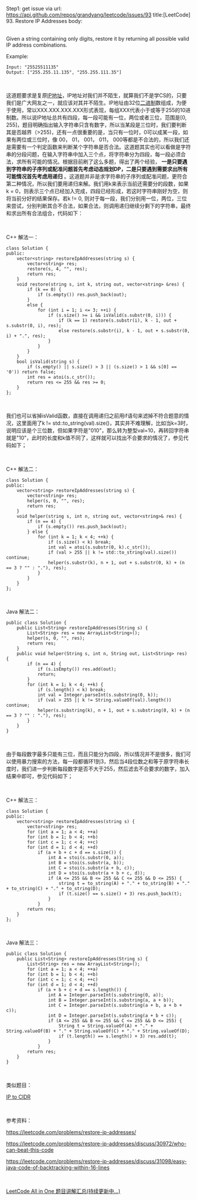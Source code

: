 Step1: get issue via url: https://api.github.com/repos/grandyang/leetcode/issues/93 
 title:[LeetCode] 93. Restore IP Addresses 
 body:  
  

Given a string containing only digits, restore it by returning all possible valid IP address combinations.

Example:
    
    
    Input: "25525511135"
    Output: ["255.255.11.135", "255.255.111.35"]

 

这道题要求是复原[IP地址](http://zh.wikipedia.org/wiki/IP%E5%9C%B0%E5%9D%80)，IP地址对我们并不陌生，就算我们不是学CS的，只要我们是广大网友之一，就应该对其并不陌生。IP地址由32位[二进制](http://zh.wikipedia.org/wiki/%E4%BA%8C%E8%BF%9B%E5%88%B6 "二进制")数组成，为便于使用，常以XXX.XXX.XXX.XXX形式表现，每组XXX代表小于或等于255的10进制数。所以说IP地址总共有四段，每一段可能有一位，两位或者三位，范围是[0, 255]，题目明确指出输入字符串只含有数字，所以当某段是三位时，我们要判断其是否越界（>255)，还有一点很重要的是，当只有一位时，0可以成某一段，如果有两位或三位时，像 00， 01， 001， 011， 000等都是不合法的，所以我们还是需要有一个判定函数来判断某个字符串是否合法。这道题其实也可以看做是字符串的分段问题，在输入字符串中加入三个点，将字符串分为四段，每一段必须合法，求所有可能的情况。根据目前刷了这么多题，得出了两个经验， **一是只要遇到字符串的子序列或配准问题首先考虑动态规划DP，二是只要遇到需要求出所有可能情况首先考虑用递归** 。这道题并非是求字符串的子序列或配准问题，更符合第二种情况，所以我们要用递归来解。我们用k来表示当前还需要分的段数，如果k = 0，则表示三个点已经加入完成，四段已经形成，若这时字符串刚好为空，则将当前分好的结果保存。若k != 0, 则对于每一段，我们分别用一位，两位，三位来尝试，分别判断其合不合法，如果合法，则调用递归继续分剩下的字符串，最终和求出所有合法组合，代码如下：

 

C++ 解法一：
    
    
    class Solution {
    public:
        vector<string> restoreIpAddresses(string s) {
            vector<string> res;
            restore(s, 4, "", res);
            return res;
        }
        void restore(string s, int k, string out, vector<string> &res) {
            if (k == 0) {
                if (s.empty()) res.push_back(out);
            }
            else {
                for (int i = 1; i <= 3; ++i) {
                    if (s.size() >= i && isValid(s.substr(0, i))) {
                        if (k == 1) restore(s.substr(i), k - 1, out + s.substr(0, i), res);
                        else restore(s.substr(i), k - 1, out + s.substr(0, i) + ".", res);
                    }
                }
            }
        }
        bool isValid(string s) {
            if (s.empty() || s.size() > 3 || (s.size() > 1 && s[0] == '0')) return false;
            int res = atoi(s.c_str());
            return res <= 255 && res >= 0;
        }
    };

 

我们也可以省掉isValid函数，直接在调用递归之前用if语句来滤掉不符合题意的情况，这里面用了k != std::to_string(val).size()，其实并不难理解，比如当k=3时，说明应该是个三位数，但如果字符是"010"，那么转为整型val=10，再转回字符串就是"10"，此时的长度和k值不同了，这样就可以找出不合要求的情况了，参见代码如下；

 

C++ 解法二：
    
    
    class Solution {
    public:
        vector<string> restoreIpAddresses(string s) {
            vector<string> res;
            helper(s, 0, "", res);
            return res;
        }
        void helper(string s, int n, string out, vector<string>& res) {
            if (n == 4) {
                if (s.empty()) res.push_back(out);
            } else {
                for (int k = 1; k < 4; ++k) {
                    if (s.size() < k) break;
                    int val = atoi(s.substr(0, k).c_str());
                    if (val > 255 || k != std::to_string(val).size()) continue;
                    helper(s.substr(k), n + 1, out + s.substr(0, k) + (n == 3 ? "" : "."), res);
                }
            }
        }
    };

 

Java 解法二：
    
    
    public class Solution {
        public List<String> restoreIpAddresses(String s) {
            List<String> res = new ArrayList<String>();
            helper(s, 0, "", res);
            return res;
        }
        public void helper(String s, int n, String out, List<String> res) {
            if (n == 4) {
                if (s.isEmpty()) res.add(out);
                return;
            }
            for (int k = 1; k < 4; ++k) {
                if (s.length() < k) break;
                int val = Integer.parseInt(s.substring(0, k));
                if (val > 255 || k != String.valueOf(val).length()) continue;
                helper(s.substring(k), n + 1, out + s.substring(0, k) + (n == 3 ? "" : "."), res);
            }
        }
    }

 

由于每段数字最多只能有三位，而且只能分为四段，所以情况并不是很多，我们可以使用暴力搜索的方法，每一段都循环1到3，然后当4段位数之和等于原字符串长度时，我们进一步判断每段数字是否不大于255，然后滤去不合要求的数字，加入结果中即可，参见代码如下；

 

C++ 解法三：
    
    
    class Solution {
    public:
        vector<string> restoreIpAddresses(string s) {
            vector<string> res;
            for (int a = 1; a < 4; ++a) 
            for (int b = 1; b < 4; ++b) 
            for (int c = 1; c < 4; ++c) 
            for (int d = 1; d < 4; ++d) 
                if (a + b + c + d == s.size()) {
                    int A = stoi(s.substr(0, a));
                    int B = stoi(s.substr(a, b));
                    int C = stoi(s.substr(a + b, c));
                    int D = stoi(s.substr(a + b + c, d));
                    if (A <= 255 && B <= 255 && C <= 255 && D <= 255) {
                        string t = to_string(A) + "." + to_string(B) + "." + to_string(C) + "." + to_string(D);
                        if (t.size() == s.size() + 3) res.push_back(t);
                    }
                }
            return res;
        }
    };

 

Java 解法三：
    
    
    public class Solution {
        public List<String> restoreIpAddresses(String s) {
            List<String> res = new ArrayList<String>();
            for (int a = 1; a < 4; ++a) 
            for (int b = 1; b < 4; ++b) 
            for (int c = 1; c < 4; ++c)
            for (int d = 1; d < 4; ++d) 
                if (a + b + c + d == s.length()) {
                    int A = Integer.parseInt(s.substring(0, a));
                    int B = Integer.parseInt(s.substring(a, a + b));
                    int C = Integer.parseInt(s.substring(a + b, a + b + c));
                    int D = Integer.parseInt(s.substring(a + b + c));
                    if (A <= 255 && B <= 255 && C <= 255 && D <= 255) {
                        String t = String.valueOf(A) + "." + String.valueOf(B) + "." + String.valueOf(C) + "." + String.valueOf(D);
                        if (t.length() == s.length() + 3) res.add(t);
                    }
                }
            return res;
        }
    }

 

类似题目：

[IP to CIDR](http://www.cnblogs.com/grandyang/p/8440087.html)

 

参考资料：

<https://leetcode.com/problems/restore-ip-addresses/>

<https://leetcode.com/problems/restore-ip-addresses/discuss/30972/who-can-beat-this-code>

<https://leetcode.com/problems/restore-ip-addresses/discuss/31098/easy-java-code-of-backtracking-within-16-lines>

 

[LeetCode All in One 题目讲解汇总(持续更新中...)](http://www.cnblogs.com/grandyang/p/4606334.html)
